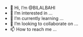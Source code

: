 - 👋 Hi, I’m @BILALBAHI
- 👀 I’m interested in ...
- 🌱 I’m currently learning ...
- 💞️ I’m looking to collaborate on ...
- 📫 How to reach me ...

<!---
BILALBAHI/BILALBAHI is a ✨ special ✨ repository because its `README.md` (this file) appears on your GitHub profile.
You can click the Preview link to take a look at your changes.
--->
